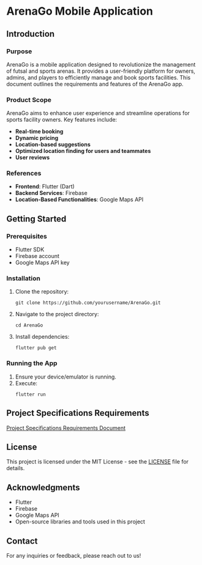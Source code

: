 # ArenaGo Mobile Application

## Introduction

### Purpose
ArenaGo is a mobile application designed to revolutionize the management of futsal and sports arenas. It provides a user-friendly platform for owners, admins, and players to efficiently manage and book sports facilities. This document outlines the requirements and features of the ArenaGo app.

### Product Scope
ArenaGo aims to enhance user experience and streamline operations for sports facility owners. Key features include:
- **Real-time booking**
- **Dynamic pricing**
- **Location-based suggestions**
- **Optimized location finding for users and teammates**
- **User reviews**

### References
- **Frontend**: Flutter (Dart)
- **Backend Services**: Firebase
- **Location-Based Functionalities**: Google Maps API

## Getting Started


### Prerequisites
- Flutter SDK
- Firebase account
- Google Maps API key

### Installation
1. Clone the repository:
   ```
   git clone https://github.com/yourusername/ArenaGo.git
   ```
2. Navigate to the project directory:
   ```
   cd ArenaGo
   ```
3. Install dependencies:
   ```
   flutter pub get
   ```

### Running the App
1. Ensure your device/emulator is running.
2. Execute:
   ```
   flutter run
   ```
## Project Specifications Requirements
[Project Specifications Requirements Document](docs/SRS.pdf)


## License
This project is licensed under the MIT License - see the [LICENSE](LICENSE) file for details.

## Acknowledgments
- Flutter
- Firebase
- Google Maps API
- Open-source libraries and tools used in this project

## Contact
For any inquiries or feedback, please reach out to us!
